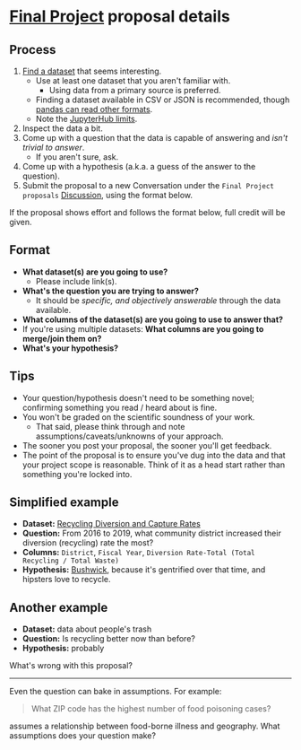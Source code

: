 # [Final Project](../final_project.md) proposal details

## Process

1. [Find a dataset](resources.md#open-data-portals) that seems interesting.
   - Use at least one dataset that you aren't familiar with.
     - Using data from a primary source is preferred.
   - Finding a dataset available in CSV or JSON is recommended, though [pandas can read other formats](https://pandas.pydata.org/pandas-docs/stable/user_guide/io.html).
   - Note the [JupyterHub limits](../assignments.md#limits).
1. Inspect the data a bit.
1. Come up with a question that the data is capable of answering and _isn't trivial to answer_.
   - If you aren't sure, ask.
1. Come up with a hypothesis (a.k.a. a guess of the answer to the question).
1. Submit the proposal to a new Conversation under the `Final Project proposals` [Discussion](https://brightspace.nyu.edu/d2l/le/297088/discussions/List), using the format below.

If the proposal shows effort and follows the format below, full credit will be given.

## Format

- **What dataset(s) are you going to use?**
  - Please include link(s).
- **What's the question you are trying to answer?**
  - It should be _specific, and objectively answerable_ through the data available.
- **What columns of the dataset(s) are you going to use to answer that?**
- If you're using multiple datasets: **What columns are you going to merge/join them on?**
- **What's your hypothesis?**

## Tips

- Your question/hypothesis doesn't need to be something novel; confirming something you read / heard about is fine.
- You won't be graded on the scientific soundness of your work.
  - That said, please think through and note assumptions/caveats/unknowns of your approach.
- The sooner you post your proposal, the sooner you'll get feedback.
- The point of the proposal is to ensure you've dug into the data and that your project scope is reasonable. Think of it as a head start rather than something you're locked into.

## Simplified example

- **Dataset:** [Recycling Diversion and Capture Rates](https://data.cityofnewyork.us/Environment/Recycling-Diversion-and-Capture-Rates/gaq9-z3hz)
- **Question:** From 2016 to 2019, what community district increased their diversion (recycling) rate the most?
- **Columns:** `District`, `Fiscal Year`, `Diversion Rate-Total (Total Recycling / Total Waste)`
- **Hypothesis:** [Bushwick](https://communityprofiles.planning.nyc.gov/brooklyn/4), because it's gentrified over that time, and hipsters love to recycle.

## Another example

- **Dataset:** data about people's trash
- **Question:** Is recycling better now than before?
- **Hypothesis:** probably

What's wrong with this proposal?

---

Even the question can bake in assumptions. For example:

> What ZIP code has the highest number of food poisoning cases?

assumes a relationship between food-borne illness and geography. What assumptions does your question make?
